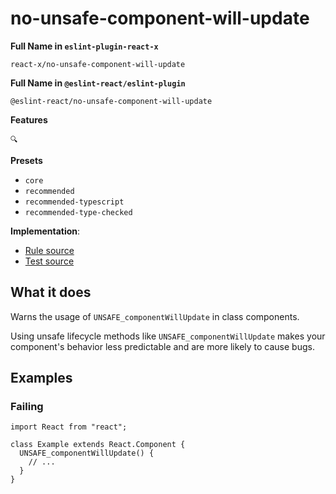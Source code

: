 # no-unsafe-component-will-update

**Full Name in `eslint-plugin-react-x`**

```plain copy
react-x/no-unsafe-component-will-update
```

**Full Name in `@eslint-react/eslint-plugin`**

```plain copy
@eslint-react/no-unsafe-component-will-update
```

**Features**

`🔍`

**Presets**

- `core`
- `recommended`
- `recommended-typescript`
- `recommended-type-checked`

**Implementation**:

- [Rule source](https://github.com/Rel1cx/eslint-react/tree/main/packages/plugins/eslint-plugin-react-x/src/rules/no-unsafe-component-will-update.ts)
- [Test source](https://github.com/Rel1cx/eslint-react/tree/main/packages/plugins/eslint-plugin-react-x/src/rules/no-unsafe-component-will-update.spec.ts)

## What it does

Warns the usage of `UNSAFE_componentWillUpdate` in class components.

Using unsafe lifecycle methods like `UNSAFE_componentWillUpdate` makes your component's behavior less predictable and are more likely to cause bugs.

## Examples

### Failing

```tsx
import React from "react";

class Example extends React.Component {
  UNSAFE_componentWillUpdate() {
    // ...
  }
}
```
